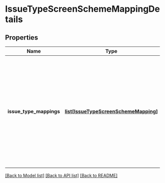 # IssueTypeScreenSchemeMappingDetails

## Properties
Name | Type | Description | Notes
------------ | ------------- | ------------- | -------------
**issue_type_mappings** | [**list[IssueTypeScreenSchemeMapping]**](IssueTypeScreenSchemeMapping.md) | The list of issue type to screen scheme mappings. A *default* entry cannot be specified because a default entry is added when an issue type screen scheme is created. | 

[[Back to Model list]](../README.md#documentation-for-models) [[Back to API list]](../README.md#documentation-for-api-endpoints) [[Back to README]](../README.md)

